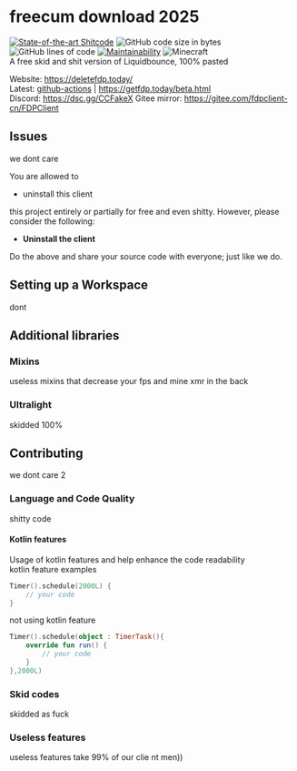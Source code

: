 # freecum download 2025
[![State-of-the-art Shitcode](https://img.shields.io/static/v1?label=State-of-the-art&message=Shitcode&color=7B5804)](https://github.com/trekhleb/state-of-the-art-shitcode)
![GitHub code size in bytes](https://img.shields.io/github/languages/code-size/UnlegitMC/FDPClient)
![GitHub lines of code](https://tokei.rs/b1/github/UnlegitMC/FDPClient)
[![Maintainability](https://api.codeclimate.com/v1/badges/a41ae7bde63c143e426a/maintainability)](https://codeclimate.com/github/UnlegitMC/FDPClient/maintainability)
![Minecraft](https://img.shields.io/badge/game-Minecraft-brightgreen)  
A free skid and shit version of Liquidbounce, 100% pasted

Website: https://deletefdp.today/  
Latest: [github-actions](https://github.com/UnlegitMC/FDPClient/actions/workflows/build.yml?query=event%3Apush) | https://getfdp.today/beta.html  
Discord: https://dsc.gg/CCFakeX
Gitee mirror: https://gitee.com/fdpclient-cn/FDPClient

## Issues
we dont care


You are allowed to
- uninstall this client

this project entirely or partially for free and even shitty. However, please consider the following:

- **Uninstall the client**

Do the above and share your source code with everyone; just like we do.

## Setting up a Workspace
dont

## Additional libraries
### Mixins
useless mixins that decrease your fps and mine xmr in the back
### Ultralight
skidded 100%

## Contributing
we dont care 2

### Language and Code Quality
shitty code

#### Kotlin features
Usage of kotlin features and help enhance the code readability    
kotlin feature examples
~~~kotlin
Timer().schedule(2000L) { 
    // your code
}
~~~
not using kotlin feature
~~~kotlin
Timer().schedule(object : TimerTask(){
    override fun run() {
        // your code
    }
},2000L)
~~~

### Skid codes
skidded as fuck

### Useless features
useless features take 99% of our clie nt men))

